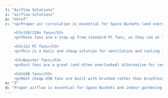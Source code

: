 ```yaml
---
t: "Airflow Solutions"
s: "airflow-solutions"
a: "ekrof"
c: "<p>Proper air circulation is essential for Space Buckets (and every other kind of indoor garden). <b>Your bucket needs good ventilation to extract the heat</b> from the <a href='https://amzn.to/3jMfTYw'>CFL bulbs</a> (or LED lights), and also to give the plant breaths of fresh air and plenty of CO2. In this section we review good ventilation solutions that you can use for cooling your always trusty bucket garden.</p>

    <h3>110/220v fans</h3>
    <p>These fans are a step up from standard PC fans, as they run at line voltage (110v or 220v, depending on where you live). <b>This cooling solution is sturdy and reliable</b>, protected with a metal frame. Most of these fans also come wired with a plug for easy installation in the garden. A typical 110v fan works at about 50CFM, with a noise level of 40dBA. <b>These units have 40% more airflow than PC fans</b>, which makes them a good choice for cooling small spaces (and also for DIY carbon filters such as this one).</p>

    <h3>12v PC fans</h3>
    <p>This is a basic and cheap solution for ventilation and cooling in Space Buckets. <b>PC fans are easy to find and recycle, and they provide enough airflow</b> to extract the heat from your garden. Keep in mind that in order to run PC fans you need a 12v power supply, which are also cheap and readily available. With 1A you can run 2 fans safely, though your mileage may vary and testing is always recommended. A typical 12v PC fan works at about 30 CFM (Cubic Feet per Minute) with a noise level of 26 dBA. These are usually not b enough to handle carbon filters.</p>

    <h3>Booster fans</h3>
    <p>Duct fans are a great (and often overlooked) alternative for cooling Space Buckets, as they provide good airflow: the 4' version provides about 100 CFM, which is 70% more than standard PC fans. <b>These Booster fans can be used in high temperature situations</b> to extract the heat from the bulbs. These fans also work at line voltage (110v or 220v), and they come already wired with a plug, so installation is a matter of fitting it in the bucket and turning it on. They're a cheaper kind of inline fan, which can be used for odor carbon filtering.</p>

    <h3>USB fans</h3>
    <p>Most cheap USB fans are built with brushed rather than brushless motors and are not likely to last more than a few months (see this comparison thread). However there are some higher end USB fans (for example the Stylepie Fun Fun Fan) that are brushless and will last a long time. A sewn carbon filter can be put on this fan but its ability to push enough air through is debatable.</p>"
o: "3"
d: "Proper airflow is essential for Space Buckets and indoor gardening. You need good ventilation to extract the heat away from your plants."
---
```


